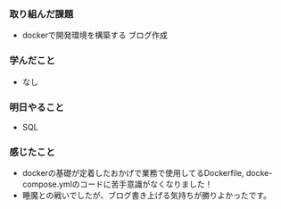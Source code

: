 ### 取り組んだ課題
- dockerで開発環境を構築する ブログ作成

### 学んだこと
- なし

### 明日やること
- SQL

### 感じたこと
- dockerの基礎が定着したおかげで業務で使用してるDockerfile, docke-compose.ymlのコードに苦手意識がなくなりました！
- 睡魔との戦いでしたが、ブログ書き上げる気持ちが勝りよかったです。
